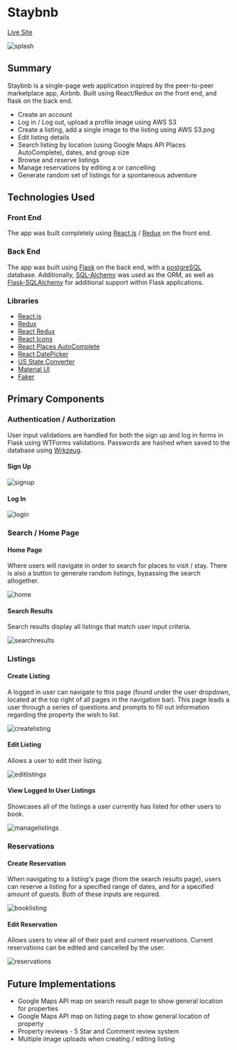 # Staybnb

[Live Site](https://staybnb2.herokuapp.com/)

![splash](/readme_images/splash.png)

## Summary

Staybnb is a single-page web application inspired by the peer-to-peer marketplace app, Airbnb. Built using React/Redux on the front end, and flask on the back end.

- Create an account
- Log in / Log out, upload a profile image using AWS S3
- Create a listing, add a single image to the listing using AWS S3.png
- Edit listing details
- Search listing by location (using Google Maps API Places AutoComplete), dates, and group size
- Browse and reserve listings
- Manage reservations by editing a or cancelling
- Generate random set of listings for a spontaneous adventure

## Technologies Used

### Front End

The app was built completely using [React.js](https://reactjs.org/) / [Redux](https://redux.js.org/) on the front end.

### Back End

The app was built using [Flask](https://flask.palletsprojects.com/en/2.0.x/) on the back end, with a [postgreSQL](https://www.postgresql.org/) database. Additionally, [SQL-Alchemy](https://www.sqlalchemy.org/) was used as the ORM, as well as [Flask-SQLAlchemy](https://flask-sqlalchemy.palletsprojects.com/en/2.x/) for additional support within Flask applications.

### Libraries

- [React.js](https://reactjs.org/)
- [Redux](https://redux.js.org/)
- [React Redux](https://react-redux.js.org/)
- [React Icons](https://react-icons.github.io/react-icons/)
- [React Places AutoComplete](https://www.npmjs.com/package/react-places-autocomplete)
- [React DatePicker](https://www.npmjs.com/package/react-datepicker)
- [US State Converter](https://www.npmjs.com/package/us-state-converter)
- [Material UI](https://material-ui.com/)
- [Faker](https://faker.readthedocs.io/en/master/)

## Primary Components

### Authentication / Authorization

User input validations are handled for both the sign up and log in forms in Flask using WTForms validations. Passwords are hashed when saved to the database using [Wrkzeug](https://werkzeug.palletsprojects.com/en/2.0.x/).

#### Sign Up

![signup](/readme_images/signup.png)

#### Log In

![login](/readme_images/login.png)

### Search / Home Page

#### Home Page

Where users will navigate in order to search for places to visit / stay. There is also a button to generate random listings, bypassing the search altogether.

![home](/readme_images/home.png)

#### Search Results

Search results display all listings that match user input criteria.

![searchresults](/readme_images/searchresults.png)

### Listings

#### Create Listing

A logged in user can navigate to this page (found under the user dropdown, located at the top right of all pages in the navigation bar). This page leads a user through a series of questions and prompts to fill out information regarding the property the wish to list.

![createlisting](/readme_images/createlisting.png)

#### Edit Listing

Allows a user to edit their listing.

![editlistings](/readme_images/editlistings.png)

#### View Logged In User Listings

Showcases all of the listings a user currently has listed for other users to book.

![managelistings](/readme_images/managelistings.png)

### Reservations

#### Create Reservation

When navigating to a listing's page (from the search results page), users can reserve a listing for a specified range of dates, and for a specified amount of guests. Both of these inputs are required.

![booklisting](/readme_images/booklisting.png)

#### Edit Reservation

Allows users to view all of their past and current reservations. Current reservations can be edited and cancelled by the user.

![reservations](/readme_images/reservations.png)

## Future Implementations

- Google Maps API map on search result page to show general location for properties
- Google Maps API map on listing page to show general location of property
- Property reviews - 5 Star and Comment review system
- Multiple image uploads when creating / editing listing
